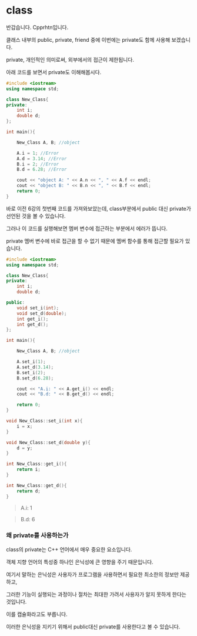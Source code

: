 # class
반갑습니다. Cpprhtn입니다.

클래스 내부의 public, private, friend 중에 이번에는 private도 함께 사용해 보겠습니다.

private, 개인적인 의미로써, 외부에서의 접근이 제한됩니다.

아래 코드를 보면서 private도 이해해봅시다.

```C++
#include <iostream>
using namespace std; 

class New_Class{  
private:
    int i;
    double d;
};

int main(){

    New_Class A, B; //object

    A.i = 1; //Error
    A.d = 3.14; //Error
    B.i = 2; //Error
    B.d = 6.28; //Error

    cout << "object A: " << A.n << ", " << A.f << endl;
    cout << "object B: " << B.n << ", " << B.f << endl;
    return 0;
}
```
바로 이전 6강의 첫번째 코드를 가져와보았는데, class부분에서 public 대신 private가 선언된 것을 볼 수 있습니다.

그러나 이 코드를 실행해보면 멤버 변수에 접근하는 부분에서 에러가 뜹니다.

private 멤버 변수에 바로 접근을 할 수 없기 때문에 멤버 함수를 통해 접근할 필요가 있습니다.

```C++
#include <iostream>
using namespace std; 

class New_Class{  
private:
    int i;
    double d;

public:
    void set_i(int);
    void set_d(double);
    int get_i();
    int get_d();
};

int main(){

    New_Class A, B; //object

    A.set_i(1);
    A.set_d(3.14);
    B.set_i(2);
    B.set_d(6.28);

    cout << "A.i: " << A.get_i() << endl;
    cout << "B.d: " << B.get_d() << endl;

    return 0;
}

void New_Class::set_i(int x){
    i = x;
}

void New_Class::set_d(double y){
    d = y;
}

int New_Class::get_i(){
    return i;
}

int New_Class::get_d(){
    return d;
}
```
> A.i: 1

> B.d: 6

### 왜 private를 사용하는가

class의 private는 C++ 언어에서 매우 중요한 요소입니다.

객체 지향 언어의 특성중 하나인 은닉성에 큰 영향을 주기 때문입니다.

여기서 말하는 은닉성은 사용자가 프로그램을 사용하면서 필요한 최소한의 정보만 제공하고,

그러한 기능이 실행되는 과정이나 절차는 최대한 가려서 사용자가 알지 못하게 한다는 것입니다.

이를 캡슐화라고도 부릅니다.

이러한 은닉성을 지키기 위해서 public대신 private를 사용한다고 볼 수 있습니다.
